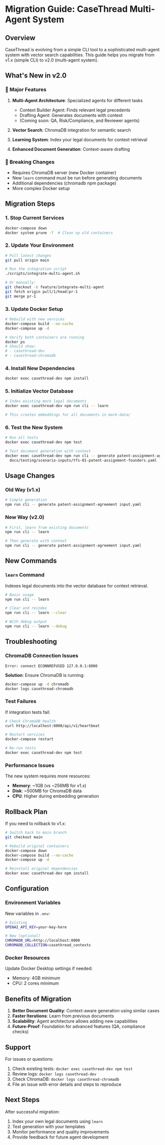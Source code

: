 # Migration Guide: CaseThread Multi-Agent System

## Overview

CaseThread is evolving from a simple CLI tool to a sophisticated multi-agent system with vector search capabilities. This guide helps you migrate from v1.x (simple CLI) to v2.0 (multi-agent system).

## What's New in v2.0

### 🚀 Major Features
1. **Multi-Agent Architecture**: Specialized agents for different tasks
   - Context Builder Agent: Finds relevant legal precedents
   - Drafting Agent: Generates documents with context
   - (Coming soon: QA, Risk/Compliance, and Reviewer agents)

2. **Vector Search**: ChromaDB integration for semantic search
3. **Learning System**: Index your legal documents for context retrieval
4. **Enhanced Document Generation**: Context-aware drafting

### 🔄 Breaking Changes
- Requires ChromaDB server (new Docker container)
- New `learn` command must be run before generating documents
- Additional dependencies (chromadb npm package)
- More complex Docker setup

## Migration Steps

### 1. Stop Current Services
```bash
docker-compose down
docker system prune -f  # Clean up old containers
```

### 2. Update Your Environment
```bash
# Pull latest changes
git pull origin main

# Run the integration script
./scripts/integrate-multi-agent.sh

# Or manually:
git checkout -b feature/integrate-multi-agent
git fetch origin pull/1/head:pr-1
git merge pr-1
```

### 3. Update Docker Setup
```bash
# Rebuild with new services
docker-compose build --no-cache
docker-compose up -d

# Verify both containers are running
docker ps
# Should show:
# - casethread-dev
# - casethread-chromadb
```

### 4. Install New Dependencies
```bash
docker exec casethread-dev npm install
```

### 5. Initialize Vector Database
```bash
# Index existing mock legal documents
docker exec casethread-dev npm run cli -- learn

# This creates embeddings for all documents in mock-data/
```

### 6. Test the New System
```bash
# Run all tests
docker exec casethread-dev npm test

# Test document generation with context
docker exec casethread-dev npm run cli -- generate patent-assignment-agreement \
  docs/testing/scenario-inputs/tfs-01-patent-assignment-founders.yaml
```

## Usage Changes

### Old Way (v1.x)
```bash
# Simple generation
npm run cli -- generate patent-assignment-agreement input.yaml
```

### New Way (v2.0)
```bash
# First, learn from existing documents
npm run cli -- learn

# Then generate with context
npm run cli -- generate patent-assignment-agreement input.yaml
```

## New Commands

### `learn` Command
Indexes legal documents into the vector database for context retrieval.

```bash
# Basic usage
npm run cli -- learn

# Clear and reindex
npm run cli -- learn --clear

# With debug output
npm run cli -- learn --debug
```

## Troubleshooting

### ChromaDB Connection Issues
```
Error: connect ECONNREFUSED 127.0.0.1:8000
```
**Solution**: Ensure ChromaDB is running:
```bash
docker-compose up -d chromadb
docker logs casethread-chromadb
```

### Test Failures
If integration tests fail:
```bash
# Check ChromaDB health
curl http://localhost:8000/api/v1/heartbeat

# Restart services
docker-compose restart

# Re-run tests
docker exec casethread-dev npm test
```

### Performance Issues
The new system requires more resources:
- **Memory**: ~1GB (vs ~256MB for v1.x)
- **Disk**: ~500MB for ChromaDB data
- **CPU**: Higher during embedding generation

## Rollback Plan

If you need to rollback to v1.x:
```bash
# Switch back to main branch
git checkout main

# Rebuild original containers
docker-compose down
docker-compose build --no-cache
docker-compose up -d

# Reinstall original dependencies
docker exec casethread-dev npm install
```

## Configuration

### Environment Variables
New variables in `.env`:
```bash
# Existing
OPENAI_API_KEY=your-key-here

# New (optional)
CHROMADB_URL=http://localhost:8000
CHROMADB_COLLECTION=casethread_contexts
```

### Docker Resources
Update Docker Desktop settings if needed:
- Memory: 4GB minimum
- CPU: 2 cores minimum

## Benefits of Migration

1. **Better Document Quality**: Context-aware generation using similar cases
2. **Faster Iterations**: Learn from previous documents
3. **Scalability**: Agent architecture allows adding new capabilities
4. **Future-Proof**: Foundation for advanced features (QA, compliance checks)

## Support

For issues or questions:
1. Check existing tests: `docker exec casethread-dev npm test`
2. Review logs: `docker logs casethread-dev`
3. Check ChromaDB: `docker logs casethread-chromadb`
4. File an issue with error details and steps to reproduce

## Next Steps

After successful migration:
1. Index your own legal documents using `learn`
2. Test generation with your templates
3. Monitor performance and quality improvements
4. Provide feedback for future agent development 